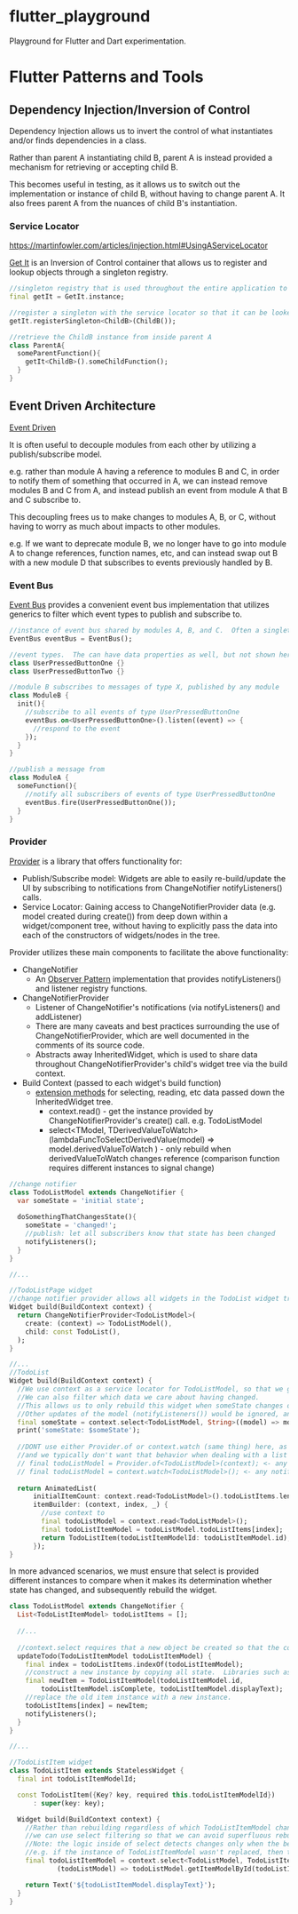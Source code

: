# flutter_playground
Playground for Flutter and Dart experimentation.

# Flutter Patterns and Tools

## Dependency Injection/Inversion of Control
Dependency Injection allows us to invert the control of what instantiates and/or finds dependencies in a class.

Rather than parent A instantiating child B, parent A is instead provided a mechanism for retrieving or accepting child B.

This becomes useful in testing, as it allows us to switch out the implementation or instance of child B, without having to change parent A.
It also frees parent A from the nuances of child B's instantiation.

### Service Locator
https://martinfowler.com/articles/injection.html#UsingAServiceLocator

[Get It](https://pub.dev/packages/get_it) is an Inversion of Control container that allows us to register and lookup objects through a singleton registry.

```dart
//singleton registry that is used throughout the entire application to register and locate objects.
final getIt = GetIt.instance;

//register a singleton with the service locator so that it can be looked up and used throughout the app
getIt.registerSingleton<ChildB>(ChildB());

//retrieve the ChildB instance from inside parent A
class ParentA{
  someParentFunction(){
    getIt<ChildB>().someChildFunction();
  }
}
```

## Event Driven Architecture
[Event Driven](https://martinfowler.com/articles/201701-event-driven.html)

It is often useful to decouple modules from each other by utilizing a publish/subscribe model.

e.g. rather than module A having a reference to modules B and C, in order to notify them of something that occurred in A, 
we can instead remove modules B and C from A, and instead publish an event from module A that B and C subscribe to.

This decoupling frees us to make changes to modules A, B, or C, without having to worry as much about impacts to other modules.

e.g. If we want to deprecate module B, we no longer have to go into module A to change references, function names, etc, and can instead
swap out B with a new module D that subscribes to events previously handled by B.

### Event Bus
[Event Bus](https://pub.dev/packages/event_bus) provides a convenient event bus implementation that utilizes generics to filter which event types to publish and subscribe to.

```dart
//instance of event bus shared by modules A, B, and C.  Often a singleton of event bus can be used throughout the entire app.
EventBus eventBus = EventBus();

//event types.  The can have data properties as well, but not shown here for brevity.
class UserPressedButtonOne {}
class UserPressedButtonTwo {}

//module B subscribes to messages of type X, published by any module
class ModuleB {
  init(){
    //subscribe to all events of type UserPressedButtonOne
    eventBus.on<UserPressedButtonOne>().listen((event) => {
      //respond to the event
    });
  }
}

//publish a message from
class ModuleA {
  someFunction(){
    //notify all subscribers of events of type UserPressedButtonOne
    eventBus.fire(UserPressedButtonOne());
  }
}
```

### Provider

[Provider](https://pub.dev/packages/provider) is a library that offers functionality for:
- Publish/Subscribe model: Widgets are able to easily re-build/update the UI by subscribing to notifications from ChangeNotifier notifyListeners() calls.
- Service Locator: Gaining access to ChangeNotifierProvider data (e.g. model created during create()) from deep down within a widget/component tree, without having to explicitly pass the data into each of the constructors of widgets/nodes in the tree.

Provider utilizes these main components to facilitate the above functionality:
- ChangeNotifier 
  - An [Observer Pattern](https://en.wikipedia.org/wiki/Observer_pattern) implementation that provides notifyListeners() and listener registry functions.
- ChangeNotifierProvider
  - Listener of ChangeNotifier's notifications (via notifyListeners() and addListener)
  - There are many caveats and best practices surrounding the use of ChangeNotifierProvider, which are well documented in the comments of its source code.
  - Abstracts away InheritedWidget, which is used to share data throughout ChangeNotifierProvider's child's widget tree via the build context.
- Build Context (passed to each widget's build function)
  - [extension methods](https://dart.dev/guides/language/extension-methods) for selecting, reading, etc data passed down the InheritedWidget tree.
    - context.read<TModel>() - get the instance provided by ChangeNotifierProvider's create() call.  e.g. TodoListModel
    - select<TModel, TDerivedValueToWatch>(lambdaFuncToSelectDerivedValue(model) => model.derivedValueToWatch ) - only rebuild when derivedValueToWatch changes reference (comparison function requires different instances to signal change)
```dart
//change notifier
class TodoListModel extends ChangeNotifier {
  var someState = 'initial state';
  
  doSomethingThatChangesState(){
    someState = 'changed!';
    //publish: let all subscribers know that state has been changed
    notifyListeners();
  }
}

//...

//TodoListPage widget
//change notifier provider allows all widgets in the TodoList widget tree to respond to events published by the ChangeNotifier model.
Widget build(BuildContext context) {
  return ChangeNotifierProvider<TodoListModel>(
    create: (context) => TodoListModel(),
    child: const TodoList(),
  );
}

//...
//TodoList
Widget build(BuildContext context) {
  //We use context as a service locator for TodoListModel, so that we get access to the instance created by the ChangeNotifierProvider above
  //We can also filter which data we care about having changed.
  //This allows us to only rebuild this widget when someState changes on TodoListModel.  
  //Other updates of the model (notifyListeners()) would be ignored, and would not cause this widget to rebuild.
  final someState = context.select<TodoListModel, String>((model) => model.someState);
  print('someState: $someState');
  
  //DONT use either Provider.of or context.watch (same thing) here, as any notifyListeners will trigger a rebuild,
  //and we typically don't want that behavior when dealing with a list of items.
  // final todoListModel = Provider.of<TodoListModel>(context); <- any notifyListeners() call in TodoListModel would trigger a rebuild
  // final todoListModel = context.watch<TodoListModel>(); <- any notifyListeners() call in TodoListModel would trigger a rebuild
  
  return AnimatedList(
      initialItemCount: context.read<TodoListModel>().todoListItems.length,
      itemBuilder: (context, index, _) {
        //use context to 
        final todoListModel = context.read<TodoListModel>();
        final todoListItemModel = todoListModel.todoListItems[index];
        return TodoListItem(todoListItemModelId: todoListItemModel.id);
      });
}
```

In more advanced scenarios, we must ensure that select is provided different instances to compare when it makes its determination whether state has changed, and subsequently rebuild the widget.
```dart
class TodoListModel extends ChangeNotifier {
  List<TodoListItemModel> todoListItems = [];
  
  //...
  
  //context.select requires that a new object be created so that the comparison of previous to new doesn't return true.
  updateTodo(TodoListItemModel todoListItemModel) {
    final index = todoListItems.indexOf(todoListItemModel);
    //construct a new instance by copying all state.  Libraries such as [Freezed](https://pub.dev/packages/freezed) can minimize the amount of copy code you hand roll.
    final newItem = TodoListItemModel(todoListItemModel.id,
        todoListItemModel.isComplete, todoListItemModel.displayText);
    //replace the old item instance with a new instance.
    todoListItems[index] = newItem;
    notifyListeners();
  }
}

//...

//TodoListItem widget
class TodoListItem extends StatelessWidget {
  final int todoListItemModelId;

  const TodoListItem({Key? key, required this.todoListItemModelId})
      : super(key: key);

  Widget build(BuildContext context) {
    //Rather than rebuilding regardless of which TodoListItemModel changes, or every time TodoListModel changes,
    //we can use select filtering so that we can avoid superfluous rebuilds.
    //Note: the logic inside of select detects changes only when the before and after objects compared must be different instances. 
    //e.g. if the instance of TodoListItemModel wasn't replaced, then this instance's build function wouldn't fire.
    final todoListItemModel = context.select<TodoListModel, TodoListItemModel>(
            (todoListModel) => todoListModel.getItemModelById(todoListItemModelId));

    return Text('${todoListItemModel.displayText}');
  }
}
```
